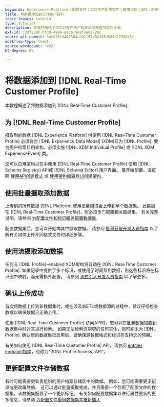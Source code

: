 ```yaml
---
keywords: Experience Platform；配置文件；实时客户配置文件；故障诊断；API；启用配置文件；启用配置文件
title: 将数据添加到实时客户资料
topic-legacy: tutorial
type: Tutorial
description: 本教程概述了向实时客户用户档案添加数据所需的步骤。
exl-id: c2df224b-bf3d-4994-aa3a-9e9f4a6a726c
source-git-commit: 34e0381d40f884cd92157d08385d889b1739845f
workflow-type: tm+mt
source-wordcount: '452'
ht-degree: 0%

---
```



# 将数据添加到 [!DNL Real-Time Customer Profile]

本教程概述了将数据添加到 [!DNL Real-Time Customer Profile].

## 为 [!DNL Real-Time Customer Profile]

摄取到的数据 [!DNL Experience Platform] 供使用 [!DNL Real-Time Customer Profile] 必须符合 [!DNL Experience Data Model] (XDM)已为 [!DNL Profile]. 要为用户档案启用架构，必须实施 [!DNL XDM Individual Profile] 或 [!DNL XDM ExperienceEvent] 类。

您可以启用架构以在中使用 [!DNL Real-Time Customer Profile] 使用 [!DNL Schema Registry] API或 [!DNL Schema Editor] 用户界面。 要开始配置，请按照 [使用API创建模式](../../xdm/tutorials/create-schema-api.md) 或 [使用架构编辑器UI创建架构](../../xdm/tutorials/create-schema-ui.md).

## 使用批量摄取添加数据

上传到的所有数据 [!DNL Platform] 使用批量摄取会上传到单个数据集。 此数据在 [!DNL Real-Time Customer Profile]，则必须专门配置相关数据集。 有关完整说明，请参阅 [为配置文件和标识服务配置数据集](dataset-configuration.md).

配置数据集后，您可以开始向其中摄取数据。 请参阅 [批量获取开发人员指南](../../ingestion/batch-ingestion/api-overview.md) 以了解有关如何上传不同格式文件的详细步骤。

## 使用流摄取添加数据

任何与 [!DNL Profile]-enabled XDM架构将自动在 [!DNL Real-Time Customer Profile]. 如果记录中提供了多个标识，或使用了时间系列数据，则这些标识将在标识图中映射，而无需额外配置。 请参阅 [流式引入开发人员指南](../../ingestion/tutorials/streaming-record-data.md) 以了解更多。

## 确认上传成功

首次将数据上传到新数据集时，或在涉及新ETL或数据源的过程中，建议仔细检查数据以确保数据已正确上传。

使用 [!DNL Real-Time Customer Profile] 访问API时，您可以在批量数据加载到数据集中时对其进行检索。 如果无法检索您期望的任何实体，则可能未为 [!DNL Profile]. 确认您的数据集已启用后，请确保源数据格式和标识符支持您的预期。

有关如何使用 [!DNL Real-Time Customer Profile] API，请参阅 [entities endpoint指南](../api/entities.md)，也称为“[!DNL Profile Access] API”。

## 更新配置文件存储数据

有时可能需要更新贵组织的用户档案存储区中的数据。 例如，您可能需要更正记录或更改属性值。 这可以通过批量摄取完成，并且需要一个启用了配置文件的数据集，该数据集配置了一个更新标记。 有关如何配置数据集以进行属性更新的更多信息，请参阅 [为配置文件启用数据集并重新插入](../../catalog/datasets/enable-upsert.md).
